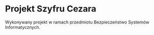 # Projekt Szyfru Cezara
Wykonywany projekt w ramach przedmiotu Bezpieczeństwo Systemów Informatycznych.
